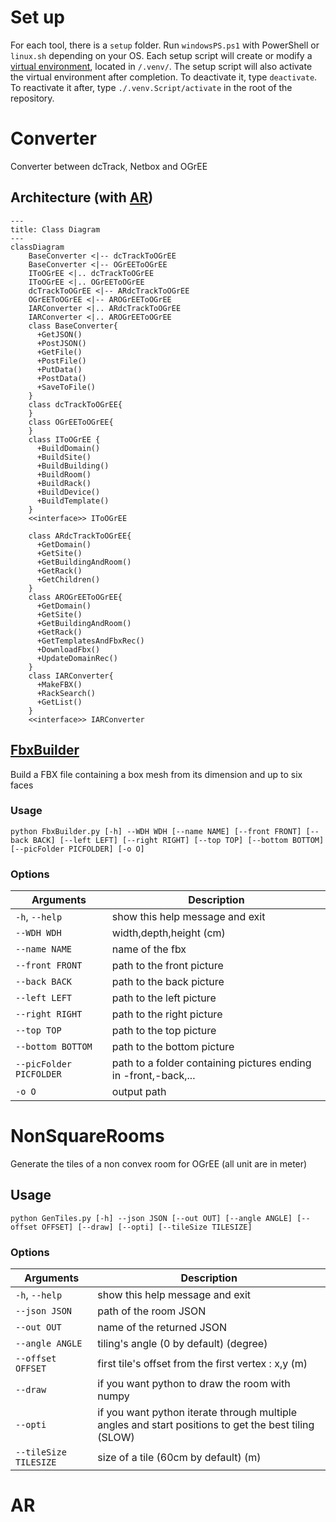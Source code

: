 # Set up

For each tool, there is a `setup` folder. Run `windowsPS.ps1` with PowerShell or `linux.sh` depending on your OS. Each setup script will create or modify a [virtual environment](https://docs.python.org/3/library/venv.html), located in `/.venv/`. The setup script will also activate the virtual environment after completion. To deactivate it, type `deactivate`. To reactivate it after, type `./.venv.Script/activate` in the root of the repository.

# Converter

Converter between dcTrack, Netbox and OGrEE

## Architecture (with [AR](#ar))

```mermaid
---
title: Class Diagram
---
classDiagram
    BaseConverter <|-- dcTrackToOGrEE
    BaseConverter <|-- OGrEEToOGrEE
    IToOGrEE <|.. dcTrackToOGrEE
    IToOGrEE <|.. OGrEEToOGrEE
    dcTrackToOGrEE <|-- ARdcTrackToOGrEE
    OGrEEToOGrEE <|-- AROGrEEToOGrEE
    IARConverter <|.. ARdcTrackToOGrEE
    IARConverter <|.. AROGrEEToOGrEE
    class BaseConverter{
      +GetJSON()
      +PostJSON()
      +GetFile()
      +PostFile()
      +PutData()
      +PostData()
      +SaveToFile()
    }
    class dcTrackToOGrEE{
    }
    class OGrEEToOGrEE{
    }
    class IToOGrEE {    
      +BuildDomain()
      +BuildSite()
      +BuildBuilding()
      +BuildRoom()
      +BuildRack()
      +BuildDevice()
      +BuildTemplate()
    }
    <<interface>> IToOGrEE
  
    class ARdcTrackToOGrEE{
      +GetDomain()
      +GetSite()
      +GetBuildingAndRoom()
      +GetRack()
      +GetChildren()
    }
    class AROGrEEToOGrEE{
      +GetDomain()
      +GetSite()
      +GetBuildingAndRoom()
      +GetRack()
      +GetTemplatesAndFbxRec()
      +DownloadFbx()
      +UpdateDomainRec()
    }
    class IARConverter{
      +MakeFBX()
      +RackSearch()
      +GetList()
    }
    <<interface>> IARConverter
```
## [FbxBuilder](/Converter/source/fbx/FbxBuilder.py)

Build a FBX file containing a box mesh from its dimension and up to six faces

### Usage

```console
python FbxBuilder.py [-h] --WDH WDH [--name NAME] [--front FRONT] [--back BACK] [--left LEFT] [--right RIGHT] [--top TOP] [--bottom BOTTOM] [--picFolder PICFOLDER] [-o O]
```

### Options

   Arguments              | Description
  ------------------------|---------------------------    
  `-h`, `--help`          | show this help message and exit
  `--WDH WDH`             | width,depth,height (cm)
  `--name NAME`           | name of the fbx
  `--front FRONT`         | path to the front picture
  `--back BACK`           | path to the back picture
  `--left LEFT`           | path to the left picture
  `--right RIGHT`         | path to the right picture
  `--top TOP`             | path to the top picture
  `--bottom BOTTOM`       | path to the bottom picture
  `--picFolder PICFOLDER` | path to a folder containing pictures ending in -front,-back,...
  `-o O`                  | output path

# NonSquareRooms

Generate the tiles of a non convex room for OGrEE (all unit are in meter)

## Usage

```console
python GenTiles.py [-h] --json JSON [--out OUT] [--angle ANGLE] [--offset OFFSET] [--draw] [--opti] [--tileSize TILESIZE]
```

### Options

   Arguments            | Description
  ----------------------|---------------------------    
  `-h`, `--help`        | show this help message and exit
  `--json JSON`         | path of the room JSON
  `--out OUT`           | name of the returned JSON
  `--angle ANGLE`       | tiling's angle (0 by default) (degree)
  `--offset OFFSET`     | first tile's offset from the first vertex : x,y (m)
  `--draw`              | if you want python to draw the room with numpy
  `--opti`              | if you want python iterate through multiple angles and start positions to get the best tiling (SLOW)
  `--tileSize TILESIZE` | size of a tile (60cm by default) (m)

# AR

